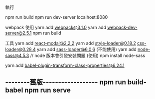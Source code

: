 執行

npm run build
npm run dev-server
localhost:8080



webpack 使用
yarn add webpack@3.1.0
yarn add webpack-dev-server@2.5.1
npm run build

工具
yarn add react-modal@2.2.2
yarn add style-loader@0.18.2 css-loader@0.28.4
yarn add sass-loader@6.0.6
(不能使用) yarn add node-sass@4.5.3 // node 版本會引發安裝問題
(使用) npm install node-sass

yarn add babel-plugin-transform-class-properties@6.24.1


--------舊版------------------
npm run build-babel
npm run serve
----------------------------